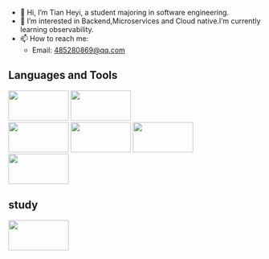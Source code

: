 - 👋 Hi, I’m Tian Heyi, a student majoring in software engineering.
- 🌱 I’m interested in Backend,Microservices and Cloud native.I’m currently learning observability.
- 📫 How to reach me:
  - Email: 485280869@qq.com
<!---
tianheyi/tianheyi is a ✨ special ✨ repository because its `README.md` (this file) appears on your GitHub profile.
You can click the Preview link to take a look at your changes.
--->

## Languages and Tools
<img src="https://github.com/tianheyi/resource-images/blob/main/logo/golang.svg" width="120px" height="60px"> <img src="https://github.com/tianheyi/resource-images/blob/main/logo/python.jpg" width="120px" height="60px"> \
<img src="https://github.com/tianheyi/resource-images/blob/main/logo/mysql.svg" width="120px" height="60px"> <img src="https://github.com/tianheyi/resource-images/blob/main/logo/redis.svg" width="120px" height="60px"> <img src="https://github.com/tianheyi/resource-images/blob/main/logo/rabbitmq.svg" width="120px" height="60px"> \
<img src="https://github.com/tianheyi/resource-images/blob/main/logo/docker.svg" width="120px" height="60px">

## study
<img src="https://github.com/tianheyi/resource-images/blob/main/logo/opentelemetry.svg" width="120px" height="60px">
